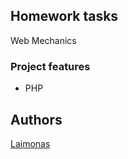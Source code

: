 ## Homework tasks

Web Mechanics

### Project features
- PHP

## Authors
[Laimonas](https://github.com/LaimonasMas/)
